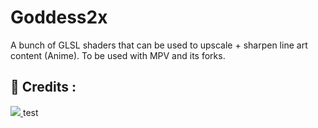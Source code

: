 # Goddess2x
A bunch of GLSL shaders that can be used to upscale + sharpen line art content (Anime). To be used with MPV and its forks.

## 📌 Credits :
<a href="https://github.com/4NXIE7Y/Goddess2x/graphs/contributors">
  <img src="https://contrib.rocks/image?repo=4NXIE7Y/Goddess2x" />
</a>
test

